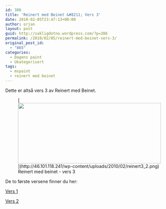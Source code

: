 ```yaml
---
id: 386
title: 'Reinert med Beinet &#8211; Vers 3'
date: 2010-02-05T23:47:13+00:00
author: orjan
layout: post
guid: http://sakligdotno.wordpress.com/?p=386
permalink: /2010/02/05/reinert-med-beinet-vers-3/
original_post_id:
  - "865"
categories:
  - Dagens paint
  - Ukategorisert
tags:
  - mspaint
  - reinert med beinet
---
```

Dette er altså vers 3 av Reinert med Beinet.
  
<figure id="attachment_392" style="width: 450px" class="wp-caption aligncenter">[<img src="http://46.101.118.241/wp-content/uploads/2010/02/reinert3_2.png" alt="" title="reinert3_2" width="450" height="191" class="size-full wp-image-392" srcset="http://46.101.118.241/wp-content/uploads/2010/02/reinert3_2.png 795w, http://46.101.118.241/wp-content/uploads/2010/02/reinert3_2-300x128.png 300w, http://46.101.118.241/wp-content/uploads/2010/02/reinert3_2-768x327.png 768w" sizes="(max-width: 450px) 100vw, 450px" />](http://46.101.118.241/wp-content/uploads/2010/02/reinert3_2.png)<figcaption class="wp-caption-text">Reinert med beinet - vers 3</figcaption></figure>

De to første versene finner du her:
  
[Vers 1](http://sakligdotno.wordpress.com/2005/03/08/reinert-med-beinet-f%C3%B8rste-vers/)
  
[Vers 2](http://sakligdotno.wordpress.com/2005/11/11/reinert-med-beinet-andre-vers//)